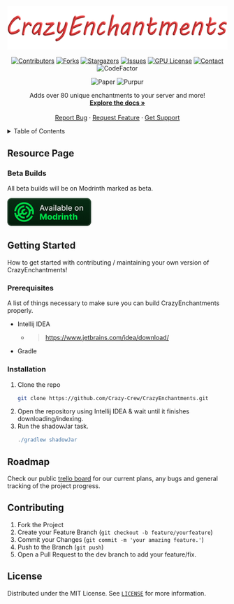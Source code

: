 <br />

[![CrazyEnchantments](https://raw.githubusercontent.com/RyderBelserion/Assets/main/crazycrew/new/crazyenchantments/Banner.png)](https://modrinth.com/plugin/crazyenchantments)

<div align="center">

[![Contributors][contributors-shield]][contributors-url]
[![Forks][forks-shield]][forks-url]
[![Stargazers][stars-shield]][stars-url]
[![Issues][issues-shield]][issues-url]
[![GPU License][license-shield]][license-url]
[![Contact][discord-shield]][discord-url]
![CodeFactor][codefactor-shield]

![Paper](https://cdn.jsdelivr.net/gh/intergrav/devins-badges/assets/compact/supported/paper_vector.svg)
![Purpur](https://cdn.jsdelivr.net/gh/intergrav/devins-badges/assets/compact/supported/purpur_vector.svg)

  <p align="center">
    Adds over 80 unique enchantments to your server and more!
    <br />
    <a href="https://github.com/Crazy-Crew/CrazyEnchantments/wiki"><strong>Explore the docs »</strong></a>
    <br />
    <br />
    <a href="https://github.com/Crazy-Crew/CrazyEnchantments/issues">Report Bug</a>
    ·
    <a href="https://github.com/orgs/Crazy-Crew/discussions/categories/features?discussions_q=label%3Acrazyenchantments+category%3AFeatures">Request Feature</a>
    ·
    <a href="https://github.com/orgs/Crazy-Crew/discussions/categories/support?discussions_q=label%3Acrazyenchantments+category%3ASupport">Get Support</a>
  </p>
</div>

<!-- TABLE OF CONTENTS -->
<details>
  <summary>Table of Contents</summary>
  <ol>
    <li>
      <a href="#getting-started">Getting Started</a>
      <ul>
        <li><a href="#prerequisites">Prerequisites</a></li>
        <li><a href="#installation">Installation</a></li>
      </ul>
    </li>
    <li><a href="#roadmap">Roadmap</a></li>
    <li><a href="#contributing">Contributing</a></li>
    <li><a href="#license">License</a></li>
    <li><a href="#contact">Contact</a></li>
  </ol>
</details>

## Resource Page

### Beta Builds
All beta builds will be on Modrinth marked as beta.<br>

<a href="https://modrinth.com/plugin/crazyenchantments">![Modrinth](https://raw.githubusercontent.com/intergrav/devins-badges/v3/assets/cozy/available/modrinth_64h.png)</a>

## Getting Started

How to get started with contributing / maintaining your own version of CrazyEnchantments!

### Prerequisites

A list of things necessary to make sure you can build CrazyEnchantments properly.
* Intellij IDEA
    * > https://www.jetbrains.com/idea/download/
* Gradle

### Installation

1. Clone the repo
   ```sh
   git clone https://github.com/Crazy-Crew/CrazyEnchantments.git
   ```
2. Open the repository using Intellij IDEA & wait until it finishes downloading/indexing.
3. Run the shadowJar task.
   ```gradle
   ./gradlew shadowJar
   ```

## Roadmap

Check our public [trello board](https://trello.com/b/AJvEmcbL) for our current plans, any bugs and general tracking of the project progress.

## Contributing

1. Fork the Project
2. Create your Feature Branch (`git checkout -b feature/yourfeature`)
3. Commit your Changes (`git commit -m 'your amazing feature.'`)
4. Push to the Branch (`git push`)
5. Open a Pull Request to the dev branch to add your feature/fix.

## License

Distributed under the MIT License. See [`LICENSE`](/LICENSE) for more information.

[discord-shield]: https://img.shields.io/discord/182615261403283459.svg?style=flat&logo=appveyor
[discord-url]: https://discord.gg/crazycrew

[contributors-shield]: https://img.shields.io/github/contributors/Crazy-Crew/CrazyEnchantments.svg?style=flat&logo=appveyor
[contributors-url]: https://github.com/Crazy-Crew/CrazyEnchantments/graphs/contributors
[forks-shield]: https://img.shields.io/github/forks/Crazy-Crew/CrazyEnchantments.svg?style=flat&logo=appveyor
[forks-url]: https://github.com/Crazy-Crew/CrazyEnchantments/network/members
[stars-shield]: https://img.shields.io/github/stars/Crazy-Crew/CrazyEnchantments.svg?style=flat&logo=appveyor
[stars-url]: https://github.com/Crazy-Crew/CrazyEnchantments/stargazers
[issues-shield]: https://img.shields.io/github/issues/Crazy-Crew/CrazyEnchantments.svg?style=flat&logo=appveyor
[issues-url]: https://github.com/Crazy-Crew/CrazyEnchantments/issues
[license-shield]: https://img.shields.io/github/license/Crazy-Crew/CrazyEnchantments.svg?style=flat&logo=appveyor
[license-url]: https://github.com/Crazy-Crew/CrazyEnchantments/blob/master/LICENSE

[codefactor-shield]: https://img.shields.io/codefactor/grade/github/crazy-crew/CrazyEnchantments/main?style=flat&logo=appveyor